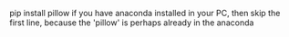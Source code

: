pip install pillow
if you have anaconda installed in your PC, then skip the first line, because the 'pillow' is perhaps already in the anaconda

